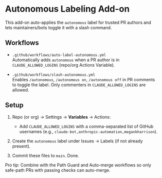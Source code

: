 # Autonomous Labeling Add-on

This add-on auto-applies the `autonomous` label for trusted PR authors and lets maintainers/bots toggle it with a slash command.

## Workflows
- `.github/workflows/auto-label-autonomous.yml`  
  Automatically adds `autonomous` when a PR author is in `CLAUDE_ALLOWED_LOGINS` (repo/org Actions Variable).

- `.github/workflows/slash-autonomous.yml`  
  Enables `/autonomous`, `/autonomous on`, `/autonomous off` in PR comments to toggle the label. Only commenters in `CLAUDE_ALLOWED_LOGINS` are allowed.

## Setup
1. Repo (or org) → Settings → **Variables** → Actions:  
   - Add `CLAUDE_ALLOWED_LOGINS` with a comma-separated list of GitHub usernames (e.g., `claude-bot,anthropic-automation,megankharrison`).

2. Create the `autonomous` label under Issues → Labels (if not already present).

3. Commit these files to `main`. Done.

Pro tip: Combine with the Path Guard and Auto-merge workflows so only safe-path PRs with passing checks can auto-merge.
